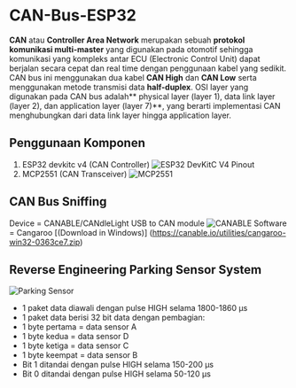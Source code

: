 # CAN-Bus-ESP32
**CAN** atau **Controller Area Network** merupakan sebuah **protokol komunikasi multi-master** yang digunakan pada otomotif sehingga komunikasi yang kompleks antar ECU (Electronic Control Unit) dapat berjalan secara cepat dan real time dengan penggunaan kabel yang sedikit. CAN bus ini menggunakan dua kabel **CAN High** dan **CAN Low** serta menggunakan metode transmisi data **half-duplex**.
OSI layer yang digunakan pada CAN bus adalah** physical layer (layer 1), data link layer (layer 2), dan application layer (layer 7)**, yang berarti implementasi CAN menghubungkan dari data link layer hingga application layer.

## Penggunaan Komponen
1. ESP32 devkitc v4 (CAN Controller)
![ESP32 DevKitC V4 Pinout](https://docs.espressif.com/projects/esp-idf/en/stable/esp32/_images/esp32-devkitC-v4-pinout.png)
2. MCP2551 (CAN Transceiver)
![MCP2551](https://store.fut-electronics.com/cdn/shop/products/MCP2551-CAN-transceiver_1024x1024.jpg?v=1668800479)

## CAN Bus Sniffing
Device = CANABLE/CANdleLight USB to CAN module
![CANABLE](https://m.media-amazon.com/images/I/41PwRFTGYWL._AC_UF894,1000_QL80_.jpg)
Software = Cangaroo [(Download in Windows)] (https://canable.io/utilities/cangaroo-win32-0363ce7.zip)

## Reverse Engineering Parking Sensor System
![Parking Sensor](https://www.static-src.com/wcsstore/Indraprastha/images/catalog/full//100/MTA-49134961/oem_oem_full01.jpg)
- 1 paket data diawali dengan pulse HIGH selama 1800-1860 µs
- 1 paket data berisi 32 bit data dengan pembagian: 
- 1 byte pertama = data sensor A
- 1 byte kedua = data sensor D
- 1 byte ketiga = data sensor C
- 1 byte keempat = data sensor B
- Bit 1 ditandai dengan pulse HIGH selama 150-200 µs
- Bit 0 ditandai dengan pulse HIGH selama 50-120 µs
